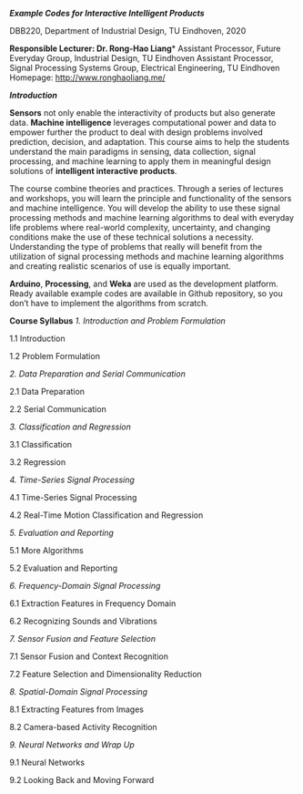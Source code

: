 ***Example Codes for Interactive Intelligent Products***

DBB220, Department of Industrial Design, TU Eindhoven, 2020

**Responsible Lecturer: Dr. Rong-Hao Liang***
Assistant Processor, Future Everyday Group, Industrial Design, TU Eindhoven
Assistant Processor, Signal Processing Systems Group, Electrical Engineering, TU Eindhoven
Homepage: http://www.ronghaoliang.me/


***Introduction***

**Sensors** not only enable the interactivity of products but also generate data. **Machine intelligence** leverages computational power and data to empower further the product to deal with design problems involved prediction, decision, and adaptation. This course aims to help the students understand the main paradigms in sensing, data collection, signal processing, and machine learning to apply them in meaningful design solutions of **intelligent interactive products**.

The course combine theories and practices. Through a series of lectures and workshops, you will learn the principle and functionality of the sensors and machine intelligence. You will develop the ability to use these signal processing methods and machine learning algorithms to deal with everyday life problems where real-world complexity, uncertainty, and changing conditions make the use of these technical solutions a necessity. Understanding the type of problems that really will benefit from the utilization of signal processing methods and machine learning algorithms and creating realistic scenarios of use is equally important.

**Arduino**, **Processing**, and **Weka** are used as the development platform. Ready available example codes are available in Github repository, so you don’t have to implement the algorithms from scratch.

**Course Syllabus**
*1. Introduction and Problem Formulation*

1.1 Introduction 

1.2 Problem Formulation


*2. Data Preparation and Serial Communication*

2.1 Data Preparation

2.2 Serial Communication


*3. Classification and Regression*

3.1 Classification

3.2 Regression


*4. Time-Series Signal Processing*

4.1 Time-Series Signal Processing

4.2 Real-Time Motion Classification and Regression


*5. Evaluation and Reporting*

5.1 More Algorithms

5.2 Evaluation and Reporting


*6. Frequency-Domain Signal Processing*

6.1 Extraction Features in Frequency Domain

6.2 Recognizing Sounds and Vibrations


*7. Sensor Fusion and Feature Selection*

7.1 Sensor Fusion and Context Recognition

7.2 Feature Selection and Dimensionality Reduction


*8. Spatial-Domain Signal Processing*

8.1 Extracting Features from Images

8.2 Camera-based Activity Recognition


*9. Neural Networks and Wrap Up*

9.1 Neural Networks

9.2 Looking Back and Moving Forward


